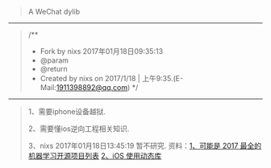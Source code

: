 >A WeChat dylib

---
>/**
> * Fork by nixs 2017年01月18日09:35:13 
> * @param 
> * @return 
> * Created by nixs on 2017/1/18 | 上午9:35.(E-Mail:1911398892@qq.com)
> */

---
>
>1、需要iphone设备越狱.
>
>2、需要懂ios逆向工程相关知识.
>
>3、nixs 2017年01月18日13:45:19 暂不研究.
>资料：[1、可能是 2017 最全的机器学习开源项目列表](https://mp.weixin.qq.com/s?__biz=MjM5NzM0MjcyMQ==&mid=2650069719&idx=1&sn=425fc03b2f9d359e241c5aff4755d5f6&chksm=bedb01b989ac88afb0445db101f31576993a2c5629a31ef16f2d85d0a260eb0c1245156ddb2a&scene=0&key=e4aa053ffd46a2729c3ed6298475b843cbc843751c6606a3896a240b589fab2cf59172d4df476dab68395d69259070f5413cb70b98a304c9d3c96eb72132c710b1ab2b933f3c6b30df07919bd599d93b&ascene=0&uin=MTA0NTQ0MDU0NA%3D%3D&devicetype=iMac+MacBookPro9%2C2+OSX+OSX+10.12.2+build(16C67)&version=12010210&nettype=WIFI&fontScale=100&pass_ticket=o965E2BeCct6TrXXyocVTsXpVHJALJLwiuu4NfMfOYTQwvBpRqhbqyP6uX6GnOKq)
[2、iOS 使用动态库](http://www.cnblogs.com/wfwenchao/p/5577789.html)
